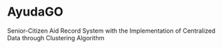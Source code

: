 # AyudaGO
Senior-Citizen Aid Record System with the Implementation of Centralized Data through Clustering Algorithm
